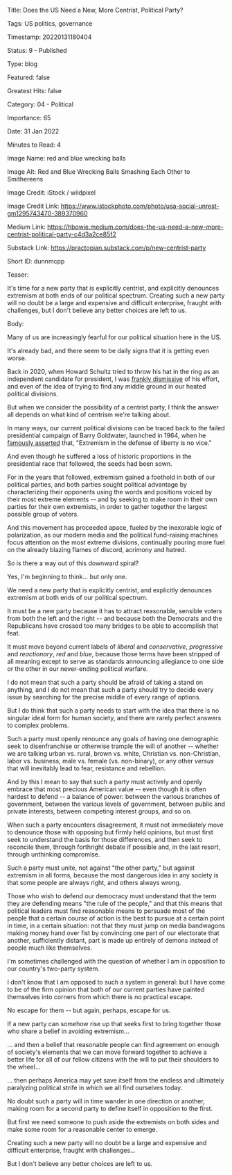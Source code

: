 Title:  Does the US Need a New, More Centrist, Political Party?

Tags:   US politics, governance

Timestamp: 20220131180404

Status: 9 - Published

Type:   blog

Featured: false

Greatest Hits: false

Category: 04 - Political

Importance: 65

Date:   31 Jan 2022

Minutes to Read: 4

Image Name: red and blue wrecking balls

Image Alt: Red and Blue Wrecking Balls Smashing Each Other to Smithereens

Image Credit: iStock / wildpixel

Image Credit Link: https://www.istockphoto.com/photo/usa-social-unrest-gm1295743470-389370960

Medium Link: https://hbowie.medium.com/does-the-us-need-a-new-more-centrist-political-party-c4d3a2ce85f2

Substack Link: https://practopian.substack.com/p/new-centrist-party

Short ID: dunnmcpp

Teaser:

It's time for a new party that is explicitly centrist, and explicitly denounces extremism at both ends of our political spectrum. Creating such a new party will no doubt be a large and expensive  and difficult enterprise, fraught with challenges, but I don't believe any better choices are left to us. 


Body:

Many of us are increasingly fearful for our political situation here in the US. 

It's already bad, and there seem to be daily signs that it is getting even worse. 

Back in 2020, when Howard Schultz tried to throw his hat in the ring as an independent candidate for president, I was [frankly dismissive][schultz] of his effort, and even of the idea of trying to find any middle ground in our heated political divisions. 

But when we consider the possibility of a centrist party, I think the answer all depends on what kind of centrism we're talking about. 

In many ways, our current political divisions can be traced back to the failed presidential campaign of Barry Goldwater, launched in 1964, when he [famously asserted][gold] that, "Extremism in the defense of liberty is no vice."

And even though he suffered a loss of historic proportions in the presidential race that followed, the seeds had been sown. 

For in the years that followed, extremism gained a foothold in both of our political parties, and both parties sought political advantage by characterizing their opponents using the words and positions voiced by their most extreme elements -- and by seeking to make room in their own parties for their own extremists, in order to gather together the largest possible group of voters. 

And this movement has proceeded apace, fueled by the inexorable logic of polarization, as our modern media and the political fund-raising machines focus attention on the most extreme divisions, continually pouring more fuel on the already blazing flames of discord, acrimony and hatred. 

So is there a way out of this downward spiral? 

Yes, I'm beginning to think... but only one. 

We need a new party that is explicitly centrist, and explicitly denounces extremism at both ends of our political spectrum. 

It must be a new party because it has to attract reasonable, sensible voters from both the left and the right -- and because both the Democrats and the Republicans have crossed too many bridges to be able to accomplish that feat. 

It must move beyond current labels of *liberal* and *conservative*, *progressive* and *reactionary*, *red* and *blue*, because those terms have been stripped of all meaning except to serve as standards announcing allegiance to one side or the other in our never-ending political warfare.  

I do not mean that such a party should be afraid of taking a stand on anything, and I do not mean that such a party should try to decide every issue by searching for the precise middle of every range of options. 

But I do think that such a party needs to start with the idea that there is no singular ideal form for human society, and there are rarely perfect answers to complex problems. 

Such a party must openly renounce any goals of having one demographic seek to disenfranchise or otherwise trample the will  of another -- whether we are talking urban vs. rural, brown vs. white, Christian vs. non-Christian, labor vs. business, male vs. female (vs. non-binary), or any other *versus* that will inevitably lead to fear, resistance and rebellion. 

And by this I mean to say that such a party must actively and openly embrace that most precious American value -- even though it is often hardest to defend -- a balance of power: between the various branches of government, between the various levels of government, between public and private interests, between competing interest groups, and so on. 

When such a party encounters disagreement, it must not immediately move to denounce those with opposing but firmly held opinions, but must first seek to understand the basis for those differences, and then seek to reconcile them, through forthright debate if possible and, in the last resort, through unthinking compromise. 

Such a party must unite, not against "the other party," but against extremism in all forms, because the most dangerous idea in any society is that some people are always right, and others always wrong. 

Those who wish to defend our democracy must understand that the term they are defending means "the rule of the people," and that this means that political leaders must find reasonable means to persuade most of the people that a certain course of action is the best to pursue at a certain point in time, in a certain situation: not that they must jump on media bandwagons making money hand over fist by convincing one part of our electorate that another, sufficiently distant, part is made up entirely of demons instead of people much like themselves.    
 
I'm sometimes challenged with the question of whether I am in opposition to our country's two-party system. 

I don't know that I am opposed to such a system in general: but I have come to be of the firm opinion that both of our current parties have painted themselves into corners from which there is no practical escape. 

No escape for them -- but again, perhaps, escape for us. 

If a new party can somehow rise up that seeks first to bring together those who share a belief in avoiding extremism...

... and then a belief that reasonable people can find agreement on enough of society's elements that we can move forward together to achieve a better life for all of our fellow citizens with the will to put their shoulders to the wheel...

... then perhaps America may yet save itself from the endless and ultimately paralyzing political strife in which we all find ourselves today.  

No doubt such a party will in time wander in one direction or another, making room for a second party to define itself in opposition to the first. 

But first we need someone to push aside the extremists on both sides and make some room for a reasonable center to emerge. 

Creating such a new party will no doubt be a large and expensive  and difficult enterprise, fraught with challenges...

But I don't believe any better choices are left to us. 

[gold]: https://www.washingtonpost.com/wp-srv/politics/daily/may98/goldwaterspeech.htm

[schultz]: is-there-any-middle-left.html
